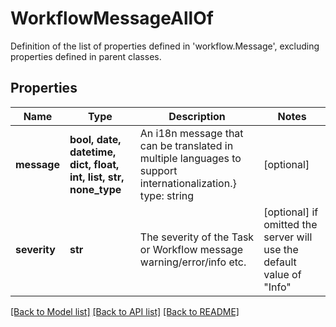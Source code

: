 # WorkflowMessageAllOf

Definition of the list of properties defined in 'workflow.Message', excluding properties defined in parent classes.
## Properties
Name | Type | Description | Notes
------------ | ------------- | ------------- | -------------
**message** | **bool, date, datetime, dict, float, int, list, str, none_type** | An i18n message that can be translated in multiple languages to support internationalization.} type: string | [optional] 
**severity** | **str** | The severity of the Task or Workflow message warning/error/info etc. | [optional]  if omitted the server will use the default value of "Info"

[[Back to Model list]](../README.md#documentation-for-models) [[Back to API list]](../README.md#documentation-for-api-endpoints) [[Back to README]](../README.md)


